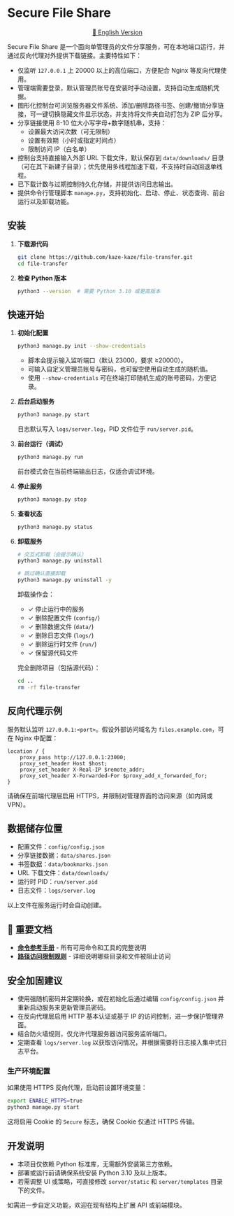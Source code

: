 # Secure File Share

<div align="center">
  <a href="README-EN.md">📖 English Version</a></sub>
</div>

Secure File Share 是一个面向单管理员的文件分享服务，可在本地端口运行，并通过反向代理对外提供下载链接。主要特性如下：

- 仅监听 `127.0.0.1` 上 20000 以上的高位端口，方便配合 Nginx 等反向代理使用。
- 管理端需要登录，默认管理员账号在安装时手动设置，支持自动生成随机凭据。
- 图形化控制台可浏览服务器文件系统、添加/删除路径书签、创建/撤销分享链接，可一键切换隐藏文件显示状态，并支持将文件夹自动打包为 ZIP 后分享。
- 分享链接使用 8-10 位大小写字母+数字随机串，支持：
  - 设置最大访问次数（可无限制）
  - 设置有效期（小时或指定时间点）
  - 限制访问 IP（白名单）
- 控制台支持直接输入外部 URL 下载文件，默认保存到 `data/downloads/` 目录（可在其下新建子目录）；优先使用多线程加速下载，不支持时自动回退单线程。
- 已下载计数与过期控制持久化存储，并提供访问日志输出。
- 提供命令行管理脚本 `manage.py`，支持初始化、启动、停止、状态查询、前台运行以及卸载功能。

## 安装

1. **下载源代码**

   ```bash
   git clone https://github.com/kaze-kaze/file-transfer.git
   cd file-transfer
   ```

2. **检查 Python 版本**

   ```bash
   python3 --version  # 需要 Python 3.10 或更高版本
   ```

## 快速开始

1. **初始化配置**

   ```bash
   python3 manage.py init --show-credentials
   ```

   - 脚本会提示输入监听端口（默认 23000，要求 ≥20000）。
   - 可输入自定义管理员账号与密码，也可留空使用自动生成的随机值。
   - 使用 `--show-credentials` 可在终端打印随机生成的账号密码，方便记录。

2. **后台启动服务**

   ```bash
   python3 manage.py start
   ```

   日志默认写入 `logs/server.log`，PID 文件位于 `run/server.pid`。

3. **前台运行（调试）**

   ```bash
   python3 manage.py run
   ```

   前台模式会在当前终端输出日志，仅适合调试环境。

4. **停止服务**

   ```bash
   python3 manage.py stop
   ```

5. **查看状态**

   ```bash
   python3 manage.py status
   ```

6. **卸载服务**

   ```bash
   # 交互式卸载（会提示确认）
   python3 manage.py uninstall

   # 跳过确认直接卸载
   python3 manage.py uninstall -y
   ```

   卸载操作会：
   - ✓ 停止运行中的服务
   - ✓ 删除配置文件 (`config/`)
   - ✓ 删除数据文件 (`data/`)
   - ✓ 删除日志文件 (`logs/`)
   - ✓ 删除运行时文件 (`run/`)
   - ✓ 保留源代码文件

   完全删除项目（包括源代码）：
   ```bash
   cd ..
   rm -rf file-transfer
   ```

## 反向代理示例

服务默认监听 `127.0.0.1:<port>`。假设外部访问域名为 `files.example.com`，可在 Nginx 中配置：

```nginx
location / {
    proxy_pass http://127.0.0.1:23000;
    proxy_set_header Host $host;
    proxy_set_header X-Real-IP $remote_addr;
    proxy_set_header X-Forwarded-For $proxy_add_x_forwarded_for;
}
```

请确保在前端代理层启用 HTTPS，并限制对管理界面的访问来源（如内网或 VPN）。

## 数据储存位置

- 配置文件：`config/config.json`
- 分享链接数据：`data/shares.json`
- 书签数据：`data/bookmarks.json`
- URL 下载文件：`data/downloads/`
- 运行时 PID：`run/server.pid`
- 日志文件：`logs/server.log`

以上文件在服务运行时会自动创建。

## 📖 重要文档

- **[命令参考手册](COMMANDS.md)** - 所有可用命令和工具的完整说明
- **[路径访问限制规则](BLOCKED_PATHS.md)** - 详细说明哪些目录和文件被阻止访问

## 安全加固建议

- 使用强随机密码并定期轮换，或在初始化后通过编辑 `config/config.json` 并重新启动服务来更新管理员密码。
- 在反向代理层启用 HTTP 基本认证或基于 IP 的访问控制，进一步保护管理界面。
- 结合防火墙规则，仅允许代理服务器访问服务监听端口。
- 定期查看 `logs/server.log` 以获取访问情况，并根据需要将日志接入集中式日志平台。


### 生产环境配置

如果使用 HTTPS 反向代理，启动前设置环境变量：

```bash
export ENABLE_HTTPS=true
python3 manage.py start
```

这将启用 Cookie 的 `Secure` 标志，确保 Cookie 仅通过 HTTPS 传输。

## 开发说明

- 本项目仅依赖 Python 标准库，无需额外安装第三方依赖。
- 部署或运行前请确保系统安装 Python 3.10 及以上版本。
- 若需调整 UI 或策略，可直接修改 `server/static` 和 `server/templates` 目录下的文件。

如需进一步自定义功能，欢迎在现有结构上扩展 API 或前端模块。
